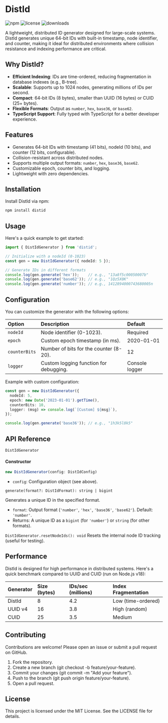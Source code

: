 # DistId

![npm](https://img.shields.io/npm/v/distid) ![license](https://img.shields.io/npm/l/distid) ![downloads](https://img.shields.io/npm/dt/distid)

A lightweight, distributed ID generator designed for large-scale systems. DistId generates unique 64-bit IDs with built-in timestamp, node identifier, and counter, making it ideal for distributed environments where collision resistance and indexing performance are critical.

## Why DistId?

- **Efficient Indexing**: IDs are time-ordered, reducing fragmentation in database indexes (e.g., B-tree).
- **Scalable**: Supports up to 1024 nodes, generating millions of IDs per second.
- **Compact**: 64-bit IDs (8 bytes), smaller than UUID (16 bytes) or CUID (25+ bytes).
- **Flexible Formats**: Output as `number`, `hex`, `base36`, or `base62`.
- **TypeScript Support**: Fully typed with TypeScript for a better developer experience.

## Features

- Generates 64-bit IDs with timestamp (41 bits), nodeId (10 bits), and counter (12 bits, configurable).
- Collision-resistant across distributed nodes.
- Supports multiple output formats: `number`, `hex`, `base36`, `base62`.
- Customizable epoch, counter bits, and logging.
- Lightweight with zero dependencies.

## Installation

Install DistId via npm:

```bash
npm install distid
```

## Usage

Here's a quick example to get started:

```ts
import { DistIdGenerator } from 'distid';

// Initialize with a nodeId (0-1023)
const gen = new DistIdGenerator({ nodeId: 5 });

// Generate IDs in different formats
console.log(gen.generate('hex'));    // e.g., "13a8f5c00050007b"
console.log(gen.generate('base62')); // e.g., "1Qz5X0K"
console.log(gen.generate('number')); // e.g., 1412894000743680005n
```

## Configuration

You can customize the generator with the following options:

|Option         |Description                             |Default       |
|:--------------|:---------------------------------------|:-------------|
|`nodeId`       |Node identifier (0-1023).               |Required      |
|`epoch`        |Custom epoch timestamp (in ms).         |2020-01-01    |
|`counterBits`  |Number of bits for the counter (8-20).  |12            |
|`logger`       |Custom logging function for debugging.  |Console logger|

Example with custom configuration:

```ts
const gen = new DistIdGenerator({
  nodeId: 5,
  epoch: new Date('2023-01-01').getTime(),
  counterBits: 10,
  logger: (msg) => console.log(`[Custom] ${msg}`),
});

console.log(gen.generate('base36')); // e.g., "1h3k5l0k5"
```

## API Reference

`DistIdGenerator`

#### Constructor

```ts
new DistIdGenerator(config: DistIdConfig)
```

* `config`: Configuration object (see above).

`generate(format?: DistIdFormat): string | bigint`

Generates a unique ID in the specified format.

* `format`: Output format (`'number'`, `'hex'`, `'base36'`, `'base62'`). Default: `'number'`.
* Returns: A unique ID as a `bigint` (for `'number'`) or `string` (for other formats).

`DistIdGenerator.resetNodeIds(): void`
Resets the internal node ID tracking (useful for testing).

## Performance

DistId is designed for high performance in distributed systems. Here's a quick benchmark compared to UUID and CUID (run on Node.js v18):

|Generator|Size (bytes)|IDs/sec (millions)|Index Fragmentation|
|:--------|:-----------|:-----------------|:------------------|
|DistId   |8           |4.2               |Low (time-ordered) |
|UUID v4  |16          |3.8               |High (random)      |
|CUID     |25          |3.5               |Medium             |

## Contributing

Contributions are welcome! Please open an issue or submit a pull request on GitHub.

1. Fork the repository.
2. Create a new branch (git checkout -b feature/your-feature).
3. Commit your changes (git commit -m "Add your feature").
4. Push to the branch (git push origin feature/your-feature).
5. Open a pull request.

## License

This project is licensed under the MIT License. See the LICENSE file for details.

